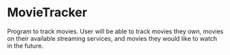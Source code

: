 # MovieTracker
Program to track movies. User will be able to track movies they own, movies on their available streaming services, and movies they would like to watch in the future.

